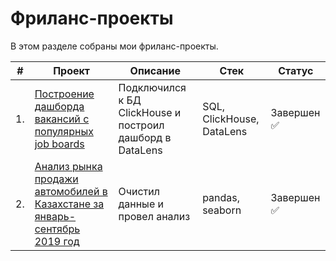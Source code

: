 # Фриланс-проекты
 
В этом разделе собраны мои фриланс-проекты.

| #    | Проект                | Описание                                                     | Стек                                                         | Статус                                                         |
| ---- | ------------------------------------------------------------ | ------------------------------------------------------------ | ------------------------------------------------------------ | ------------------------------------------------------------ |
| 1.   | [Построение дашборда вакансий с популярных job boards](https://github.com/mechfil/freelance_projects/tree/main/Dashboard%20DataLens) | Подключился к БД ClickHouse и построил дашборд в DataLens  | SQL, ClickHouse,  DataLens      | Завершен ✅     |
| 2.   | [Анализ рынка продажи автомобилей в Казахстане за январь-сентябрь 2019 год](https://github.com/mechfil/freelance_projects/tree/main/Auto%20Kazakhstan) | Очистил данные и провел анализ  | pandas, seaborn      | Завершен ✅     |